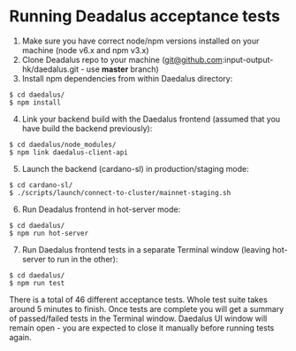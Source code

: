 # Running Deadalus acceptance tests


1. Make sure you have correct node/npm versions installed on your machine (node v6.x and npm v3.x)
2. Clone Deadalus repo to your machine (git@github.com:input-output-hk/daedalus.git - use **master** branch)
3. Install npm dependencies from within Daedalus directory:
```
$ cd daedalus/
$ npm install
```
4. Link your backend build with the Daedalus frontend (assumed that you have build the backend previously):
```
$ cd daedalus/node_modules/
$ npm link daedalus-client-api
```
5. Launch the backend (cardano-sl) in production/staging mode:
```
$ cd cardano-sl/
$ ./scripts/launch/connect-to-cluster/mainnet-staging.sh
```
6. Run Deadalus frontend in hot-server mode:
```
$ cd daedalus/
$ npm run hot-server
```
7. Run Daedalus frontend tests in a separate Terminal window (leaving hot-server to run in the other):
```
$ cd daedalus/
$ npm run test
```

There is a total of 46 different acceptance tests.
Whole test suite takes around 5 minutes to finish.
Once tests are complete you will get a summary of passed/failed tests in the Terminal window.
Daedalus UI window will remain open - you are expected to close it manually before running tests again.
